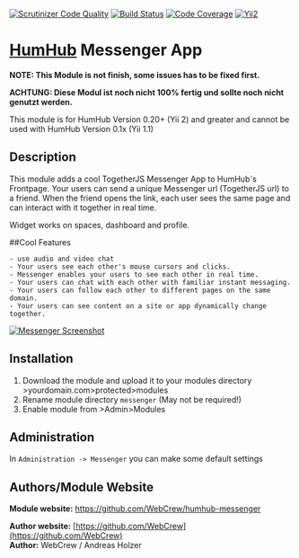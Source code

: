 [![Scrutinizer Code Quality](https://scrutinizer-ci.com/g/Felli/HumHub-Messenger/badges/quality-score.png?b=master)](https://scrutinizer-ci.com/g/Felli/HumHub-Messenger/?branch=master)
[![Build Status](https://scrutinizer-ci.com/g/Felli/HumHub-Messenger/badges/build.png?b=master)](https://scrutinizer-ci.com/g/Felli/HumHub-Messenger/build-status/master)
[![Code Coverage](https://scrutinizer-ci.com/g/Felli/HumHub-Messenger/badges/coverage.png?b=master)](https://scrutinizer-ci.com/g/Felli/HumHub-Messenger/?branch=master)
[![Yii2](https://img.shields.io/badge/Powered_by-Yii_Framework-green.svg?style=flat)](http://www.yiiframework.com/)

# [HumHub](https://github.com/humhub/humhub) Messenger App

**NOTE: This Module is not finish, some issues has to be fixed first.**

**ACHTUNG: Diese Modul ist noch nicht 100% fertig und sollte noch nicht genutzt werden.**

This module is for HumHub Version 0.20+ (Yii 2) and greater and cannot be used with HumHub Version 0.1x (Yii 1.1)


## Description

This module adds a cool TogetherJS Messenger App to HumHub`s Frontpage. Your users can send a unique Messenger url (TogetherJS url) to a friend. When the friend opens the link, each user sees the same page and can interact with it together in real time.

Widget works on spaces, dashboard and profile.


##Cool Features

    - use audio and video chat
    - Your users see each other's mouse cursors and clicks.
    - Messenger enables your users to see each other in real time.
    - Your users can chat with each other with familiar instant messaging.
    - Your users can follow each other to different pages on the same domain.
    - Your users can see content on a site or app dynamically change together.


<a href="http://palareas.de/">
    <img src="https://github.com/WebCrew/HumHub-Messenger/blob/master/walkthrough-images-invite.png?raw=true" alt="Messenger Screenshot" title="HumHub Messenger Module" align="center" />
</a> 


    
## Installation
1. Download the module and upload it to your modules directory >yourdomain.com>protected>modules
2. Rename module directory ```messenger``` (May not be required!)
3. Enable module from >Admin>Modules


## Administration

In `Administration -> Messenger` you can make some default settings

## Authors/Module Website

__Module website:__ <https://github.com/WebCrew/humhub-messenger>  

__Author website:__ [https://github.com/WebCrew](https://github.com/WebCrew)    
__Author:__ WebCrew / Andreas Holzer    

